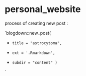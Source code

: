 # personal_website

process of creating new post :

`blogdown::new_post(
+     title = "astrocytoma",
+     ext = '.Rmarkdown',
+     subdir = "content" )
`